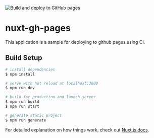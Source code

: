 ![Build and deploy to GitHub pages](https://github.com/kemokemo/nuxt-gh-pages/workflows/Build%20and%20deploy%20to%20GitHub%20pages/badge.svg)

# nuxt-gh-pages

This application is a sample for deploying to github pages using CI.

## Build Setup

```bash
# install dependencies
$ npm install

# serve with hot reload at localhost:3000
$ npm run dev

# build for production and launch server
$ npm run build
$ npm run start

# generate static project
$ npm run generate
```

For detailed explanation on how things work, check out [Nuxt.js docs](https://nuxtjs.org).
